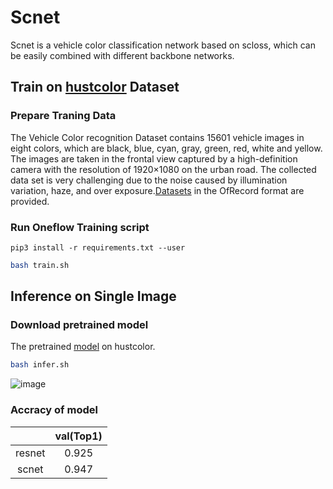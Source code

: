 # Scnet

Scnet is a vehicle color classification network based on scloss, which can be easily combined with different backbone networks.

## Train on [hustcolor](http://cloud.eic.hust.edu.cn:8071/~pchen/color.rar) Dataset

### Prepare Traning Data
The Vehicle Color recognition Dataset contains 15601 vehicle images in eight colors, which are black, blue, cyan, gray, green, red, white and yellow. The images are taken in the frontal view captured by a high-definition camera with the resolution of 1920×1080 on the urban road. The collected data set is very challenging due to the noise caused by illumination variation, haze, and over exposure.[Datasets](https://oneflow-public.oss-cn-beijing.aliyuncs.com/datasets/models/scnet/ofrecord.zip) in the OfRecord format are provided.

### Run Oneflow Training script
```
pip3 install -r requirements.txt --user
```
```bash
bash train.sh
```
## Inference on Single Image
### Download pretrained model
The pretrained [model](https://oneflow-public.oss-cn-beijing.aliyuncs.com/model_zoo/cv/classification/transfer_learning/scnet_acc_0.947254.zip) on hustcolor.

```bash
bash infer.sh
```
 ![image](https://oneflow-public.oss-cn-beijing.aliyuncs.com/datasets/models/scnet/red_prediction.png)
### Accracy of model
|         | val(Top1) |
| :-----: | :-----------------: |
| resnet  |        0.925        |
| scnet   |        0.947        |
